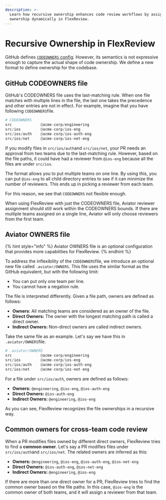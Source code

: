 ```yaml
---
description: >-
  Learn how recursive ownership enhances code review workflows by assigning
  ownership dynamically in FlexReview.
---
```


# Recursive Ownership in FlexReview

GitHub defines [`CODEOWNERS` config](https://docs.github.com/en/repositories/managing-your-repositorys-settings-and-features/customizing-your-repository/about-code-owners). However, its semantics is not expressive enough to capture the actual shape of code ownership. We define a new format to define ownership for the codebase.

## GitHub CODEOWNERS file

GitHub's CODEOWNERS file uses the last-matching rule. When one file matches with multiple lines in the file, the last one takes the precedence and other entries are not in effect. For example, imagine that you have following `CODEOWNERS`file.

```python
# CODEOWNERS
src             @acme-corp/engineering
src/ios         @acme-corp/ios-eng
src/ios/auth    @acme-corp/ios-auth-eng
src/ios/net     @acme-corp/ios-net-eng
```

If you modify files in `src/ios/auth`and `src/ios/net`, your PR needs an approval from two teams due to the last-matching rule. However, based on the file paths, it could have had a reviewer from `@ios-eng` because all the files are under `src/ios`.

The format allows you to put multiple teams on one line. By using this, you can put `@ios-eng` to all child directory entries to see if it can minimize the number of reviewers. This ends up in picking a reviewer from each team.

For this reason, we see that `CODEOWNERS` not flexible enough.

When using FlexReview with just the CODEOWNERS file, Aviator reviewer assignment should still work within the CODEOWNERS bounds. If there are multiple teams assigned on a single line, Aviator will only choose reviewers from the first team.

## Aviator OWNERS file

{% hint style="info" %}
Aviator OWNERS file is an optional configuration that provides more capabilities for FlexReview.&#x20;
{% endhint %}

To address the inflexibility of the `CODEOWNERS`file, we introduce an optional new file called `.aviator/OWNERS`. This file uses the similar format as the GitHub equivalent, but with the following limit:

* You can put only one team per line.
* You cannot have a negation rule.

The file is interpreted differently. Given a file path, owners are defined as follows:

* **Owners**: All matching teams are considered as an owner of the file.
* **Direct Owners:** The owner with the longest matching path is called a direct owner.
* **Indirect Owners:** Non-direct owners are called indirect owners.

Take the same file as an example. Let's say we have this in `.aviator/OWNERS`file.

```python
# .aviator/OWNERS
src             @acme-corp/engineering
src/ios         @acme-corp/ios-eng
src/ios/auth    @acme-corp/ios-auth-eng
src/ios/net     @acme-corp/ios-net-eng
```

For a file under `src/ios/auth`, owners are defined as follows:

* **Owners:** `@engineering`, `@ios-eng`, `@ios-auth-eng`
* **Direct Owners:** `@ios-auth-eng`
* **Indirect Owners:** `@engineering`, `@ios-eng`

As you can see, FlexReview recognizes the file ownerships in a recursive way.

## Common owners for cross-team code review

When a PR modifies files owned by different direct owners, FlexReview tries to find a **common owner**. Let's say a PR modifies files under `src/ios/auth`and `src/ios/net`. The related owners are inferred as this:

* **Owners:** `@engineering`, `@ios-eng`, `@ios-auth-eng`, `@ios-net-eng`
* **Direct Owners:** `@ios-auth-eng`, `@ios-net-eng`
* **Indirect Owners:** `@engineering`, `@ios-eng`

If there are more than one direct owner for a PR, FlexReview tries to find the common owner based on the file paths. In this case, `@ios-eng` is the common owner of both teams, and it will assign a reviewer from that team.
